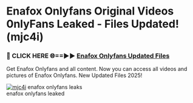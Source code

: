 # Enafox Onlyfans Original Videos 0nlyFans Leaked - Files Updated! (mjc4i)

<h3>🔴 CLICK HERE 🌐==►► <a href="https://tinyurl.com/4seja8ks" rel="nofollow">Enafox Onlyfans Updated Files</a></h3>

Get Enafox Onlyfans and all content. Now you can access all videos and pictures of Enafox Onlyfans. New Updated Files 2025!

[![mjc4i](https://i.imgur.com/EWjZXRe.gif)](https://tinyurl.com/4seja8ks)
enafox onlyfans leaks<br>
enafox onlyfans leaked